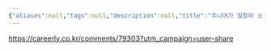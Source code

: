 ```yaml
---
{"aliases":null,"tags":null,"description":null,"title":"주니어가 일잘러 소리 듣는법","created":"2023-04-28T08:57:07","updated":"2023-07-15T21:33:02","dg-publish":true,"permalink":"/docs/주니어가 일잘러 소리 듣는법/","dgPassFrontmatter":true}
---
```


https://careerly.co.kr/comments/79303?utm_campaign=user-share
